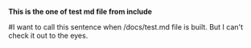 **This is the one of test md file from include**

#I want to call this sentence when /docs/test.md file is built. But I can't check it out to the eyes.
